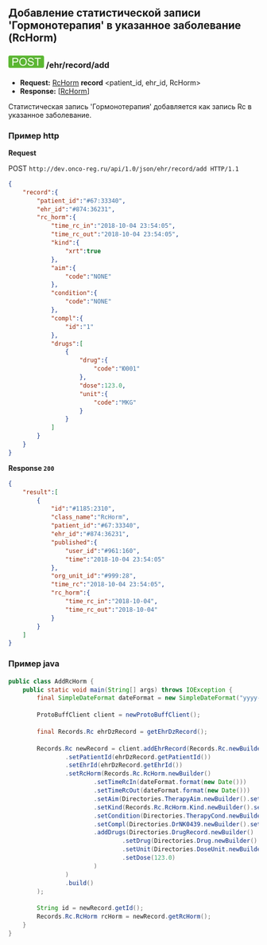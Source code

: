 ## Добавление статистической записи 'Гормонотерапия' в указанное заболевание (RcHorm)

### ![POST](../../../../../img/post.png) /ehr/record/add
* **Request:** [RcHorm](../../../../../types/types.md#com.siams.med.api.Rc.RcHorm) **record** <patient_id, ehr_id, RcHorm>
* **Response:** [[RcHorm](../../../../../types/types.md#com.siams.med.api.Rc.RcHorm)]

Статистическая запись 'Гормонотерапия' добавляется как запись Rc в указанное заболевание.

### Пример http

**Request**

POST `http://dev.onco-reg.ru/api/1.0/json/ehr/record/add HTTP/1.1`
```json
{
    "record":{
        "patient_id":"#67:33340",
        "ehr_id":"#874:36231",
        "rc_horm":{
            "time_rc_in":"2018-10-04 23:54:05",
            "time_rc_out":"2018-10-04 23:54:05",
            "kind":{
                "xrt":true
            },
            "aim":{
                "code":"NONE"
            },
            "condition":{
                "code":"NONE"
            },
            "compl":{
                "id":"1"
            },
            "drugs":[
                {
                    "drug":{
                        "code":"Ю001"
                    },
                    "dose":123.0,
                    "unit":{
                        "code":"MKG"
                    }
                }
            ]
        }
    }
}
```

**Response `200`**

```json
{
    "result":[
        {
            "id":"#1185:2310",
            "class_name":"RcHorm",
            "patient_id":"#67:33340",
            "ehr_id":"#874:36231",
            "published":{
                "user_id":"#961:160",
                "time":"2018-10-04 23:54:05"
            },
            "org_unit_id":"#999:28",
            "time_rc":"2018-10-04 23:54:05",
            "rc_horm":{
                "time_rc_in":"2018-10-04",
                "time_rc_out":"2018-10-04"
            }
        }
    ]
}
```



### Пример java

```java
public class AddRcHorm {
    public static void main(String[] args) throws IOException {
        final SimpleDateFormat dateFormat = new SimpleDateFormat("yyyy-MM-dd HH:mm:ss");

        ProtoBuffClient client = newProtoBuffClient();

        final Records.Rc ehrDzRecord = getEhrDzRecord();

        Records.Rc newRecord = client.addEhrRecord(Records.Rc.newBuilder()
                .setPatientId(ehrDzRecord.getPatientId())
                .setEhrId(ehrDzRecord.getEhrId())
                .setRcHorm(Records.Rc.RcHorm.newBuilder()
                        .setTimeRcIn(dateFormat.format(new Date()))
                        .setTimeRcOut(dateFormat.format(new Date()))
                        .setAim(Directories.TherapyAim.newBuilder().setCode("NONE"))
                        .setKind(Records.Rc.RcHorm.Kind.newBuilder().setXrt(true))
                        .setCondition(Directories.TherapyCond.newBuilder().setCode("NONE"))
                        .setCompl(Directories.DrNK0439.newBuilder().setId("1"))
                        .addDrugs(Directories.DrugRecord.newBuilder()
                                .setDrug(Directories.Drug.newBuilder().setCode("Ю001"))
                                .setUnit(Directories.DoseUnit.newBuilder().setCode("MKG"))
                                .setDose(123.0)
                        )
                )
                .build()
        );

        String id = newRecord.getId();
        Records.Rc.RcHorm rcHorm = newRecord.getRcHorm();
    }
}

```

<!--- todo добавить описание как выбрать препарат -->